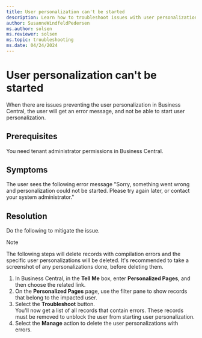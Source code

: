 ```yaml
---
title: User personalization can't be started
description: Learn how to troubleshoot issues with user personalization.
author: SusanneWindfeldPedersen
ms.author: solsen
ms.reviewer: solsen
ms.topic: troubleshooting
ms.date: 04/24/2024
---
```


# User personalization can't be started

When there are issues preventing the user personalization in Business Central, the user will get an error message, and not be able to start user personalization.

## Prerequisites

You need tenant administrator permissions in Business Central.

## Symptoms

The user sees the following error message "Sorry, something went wrong and personalization could not be started. Please try again later, or contact your system administrator."

## Resolution

Do the following to mitigate the issue. 

> [!NOTE]  
> The following steps will delete records with compilation errors and the specific user personalizations will be deleted. It's recommended to take a screenshot of any personalizations done, before deleting them.

1. In Business Central, in the **Tell Me** box, enter **Personalized Pages**, and then choose the related link.
2. On the **Personalized Pages** page, use the filter pane to show records that belong to the impacted user.
3. Select the **Troubleshoot** button.  
  You'll now get a list of all records that contain errors. These records must be removed to unblock the user from starting user personalization.  
4. Select the **Manage** action to delete the user personalizations with errors.